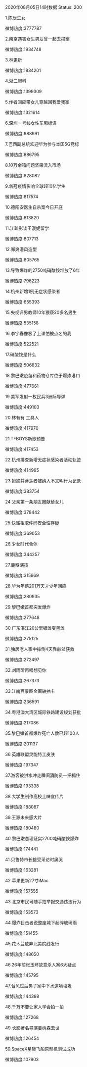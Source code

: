 2020年08月05日14时数据
Status: 200

1.陈辰生女

微博热度:3777787

2.南京遇害女生男友曾一起去报案

微博热度:1934748

3.林更新

微博热度:1834201

4.浙二眼科

微博热度:1399309

5.作者回应带女儿穿越回我爱我家

微博热度:1321614

6.深圳一号线女性车厢标语

微博热度:988991

7.巴西副总统欢迎华为参与本国5G竞标

微博热度:886795

8.10万余箱问题坚果流入市场

微博热度:828082

9.新冠疫情影响全球超10亿学生

微博热度:817574

10.德阳安医生自杀案今日开庭

微博热度:813820

11.江疏影谈王漫妮留学

微博热度:807713

12.郑爽港风造型

微博热度:805765

13.导致爆炸的2750吨硝酸铵堆放了6年

微博热度:796223

14.杭州新增1例无症状感染者

微博热度:655393

15.央视评男教师10年猥亵20多名男生

微博热度:535158

16.李宇春像极了上课怕被点名的我

微博热度:522521

17.硝酸铵是什么

微博热度:506832

18.黎巴嫩疫苗和药物仓库位于爆炸港口

微博热度:477661

19.美军发射一枚民兵3洲际导弹

微博热度:449103

20.林有有 工具人

微博热度:417970

21.TFBOYS新歌预告

微博热度:417453

22.杭州排查新增无症状感染者活动轨迹

微博热度:414995

23.擅摘并蒂莲者被纳入不文明行为记录

微博热度:383754

24.父亲第一条朋友圈献给女儿

微博热度:378442

25.快递柜取件码安全性存疑

微博热度:369053

26.少女时代合体

微博热度:344257

27.鹿晗演技

微博热度:315969

28.华为年薪201万天才少年回应

微博热度:280935

29.黎巴嫩首都突发爆炸

微博热度:277648

30.广东湛江20公里银滩变黑滩

微博热度:275125

31.独居老人家中摔倒4天靠敲盆获救

微博热度:272497

32.刘雨昕再唱想见你

微博热度:267373

33.江南百景图金画轴抽卡

微博热度:236591

34.粤港澳大湾区城际铁路建设规划获批

微博热度:217086

35.黎巴嫩首都爆炸死亡人数已超100人

微博热度:201137

36.英雄联盟灵能特工皮肤

微博热度:197347

37.游客被洪水冲走瞬间消防员一把抓住

微博热度:193338

38.大学生制作高校土味宣传片

微博热度:188087

39.王源未来感大片

微博热度:180480

40.黎巴嫩总理证实2700吨硝酸铵爆炸

微博热度:174441

41.贝鲁特市长接受采访时痛哭

微博热度:163281

42.苹果更新27寸iMac

微博热度:157555

43.北京市民可随手拍举报交通违法行为

微博热度:153573

44.爆炸目击者说整座城下起碎玻璃雨

微博热度:151455

45.花木兰放弃北美院线发行

微博热度:148650

46.26年前张玉环故意杀人案6大疑点

微博热度:145795

47.台风过后男子家中下水道喷垃圾

微博热度:144388

48.千万不要让家人学会拍一拍

微博热度:127268

49.长影著名导演姜树森去世

微博热度:126454

50.SpaceX星际飞船原型机测试成功

微博热度:107903

